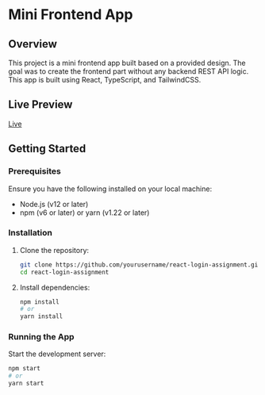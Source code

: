 # Mini Frontend App

## **Overview**

This project is a mini frontend app built based on a provided design. The goal was to create the frontend part without any backend REST API logic. This app is built using React, TypeScript, and TailwindCSS.

## **Live Preview**

[Live](https://react-login-assignment.netlify.app/)

## **Getting Started**

### **Prerequisites**

Ensure you have the following installed on your local machine:

- Node.js (v12 or later)
- npm (v6 or later) or yarn (v1.22 or later)

### **Installation**

1. Clone the repository:

   ```bash
   git clone https://github.com/yourusername/react-login-assignment.git
   cd react-login-assignment
   ```

2. Install dependencies:
   ```bash
   npm install
   # or
   yarn install
   ```

### **Running the App**

Start the development server:

```bash
npm start
# or
yarn start
```
